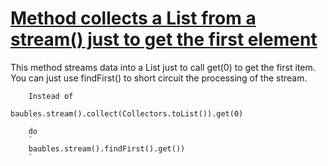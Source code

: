 # [Method collects a List from a stream() just to get the first element](http://fb-contrib.sourceforge.net/bugdescriptions.html#FII_USE_FIND_FIRST)

This method streams data into a List just to call get(0) to get the first item. You can just use findFirst() to short circuit the
        processing of the stream.

        Instead of

    baubles.stream().collect(Collectors.toList()).get(0)

        do
        `
        baubles.stream().findFirst().get())
        `